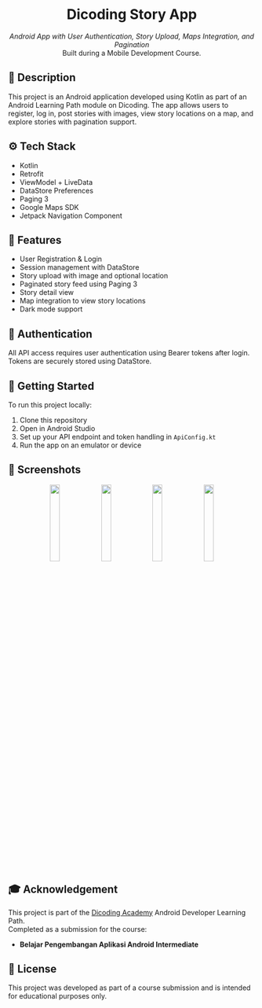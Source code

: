 <h1 align="center">Dicoding Story App</h1>

<p align="center">
  <i>Android App with User Authentication, Story Upload, Maps Integration, and Pagination</i><br/>
  Built during a Mobile Development Course.
</p>

## 📌 Description

This project is an Android application developed using Kotlin as part of an Android Learning Path module on Dicoding. The app allows users to register, log in, post stories with images, view story locations on a map, and explore stories with pagination support.

## ⚙️ Tech Stack

- Kotlin
- Retrofit
- ViewModel + LiveData
- DataStore Preferences
- Paging 3
- Google Maps SDK
- Jetpack Navigation Component

## 📁 Features

- User Registration & Login
- Session management with DataStore
- Story upload with image and optional location
- Paginated story feed using Paging 3
- Story detail view
- Map integration to view story locations
- Dark mode support

## 🔐 Authentication

All API access requires user authentication using Bearer tokens after login. Tokens are securely stored using DataStore.

## 🚀 Getting Started

To run this project locally:

1. Clone this repository  
2. Open in Android Studio  
3. Set up your API endpoint and token handling in `ApiConfig.kt`  
4. Run the app on an emulator or device

## 📸 Screenshots

<p align="center">
    <img src="https://github.com/user-attachments/assets/b2b3ca7c-4612-4cab-b186-e3ee4de3130c" width="20%"/>
    <img src="https://github.com/user-attachments/assets/11dea547-6d42-43a8-9685-cc3d5715625f" width="20%"/>
    <img src="https://github.com/user-attachments/assets/a96001ee-c214-4f44-b95b-34d29bbbde21" width="20%"/>
    <img src="https://github.com/user-attachments/assets/ba32287e-7088-4827-b683-f583ccf8f5b8" width="20%"/>
</p>

## 🎓 Acknowledgement

This project is part of the [Dicoding Academy](https://www.dicoding.com/academies) Android Developer Learning Path.  
Completed as a submission for the course:

- **Belajar Pengembangan Aplikasi Android Intermediate**

## 📝 License

This project was developed as part of a course submission and is intended for educational purposes only.
